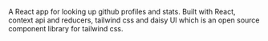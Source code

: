 A React app for looking up github profiles and stats. Built with React, context api and reducers, tailwind css and daisy UI which is an open source component library for tailwind css.